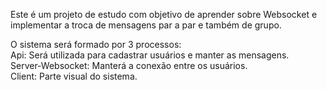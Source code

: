 Este é um projeto de estudo com objetivo de aprender sobre Websocket e implementar a troca de mensagens par a par e também de grupo.


O sistema será formado por 3 processos:<br>
Api: Será utilizada para cadastrar usuários e manter as mensagens.<br>
Server-Websocket: Manterá a conexão entre os usuários.<br>
Client: Parte visual do sistema. <br>


